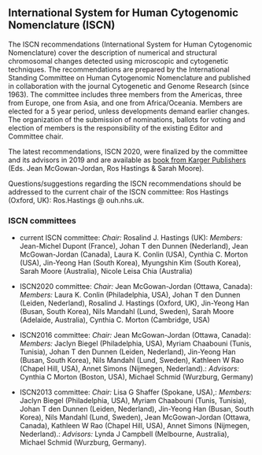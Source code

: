 ## International System for Human Cytogenomic Nomenclature (ISCN)

The ISCN recommendations (International System for Human Cytogenomic Nomenclature) cover the description of numerical and structural chromosomal changes detected using microscopic and cytogenetic techniques. The recommendations are prepared by the International Standing Committee on Human Cytogenomic Nomenclature and published in collaboration with the journal Cytogenetic and Genome Research (since 1963). The committee includes three members from the Americas, three from Europe, one from Asia, and one from Africa/Oceania. Members are elected for a 5 year period, unless developments demand earlier changes. The organization of the submission of nominations, ballots for voting and election of members is the responsibility of the existing Editor and Committee chair.

The latest recommendations, ISCN 2020, were finalized by the committee and its advisors in 2019 and are available as [book from Karger Publishers](https://iscn.karger.com) (Eds. Jean McGowan-Jordan, Ros Hastings & Sarah Moore).

Questions/suggestions regarding the ISCN recommendations should be addressed to the current chair of the ISCN committee: Ros Hastings (Oxford, UK): Ros.Hastings @ ouh.nhs.uk.

### ISCN committees

- current ISCN committee: _Chair:_ Rosalind J. Hastings (UK): _Members:_ Jean-Michel Dupont (France), Johan T den Dunnen (Nederland), Jean McGowan-Jordan (Canada), Laura K. Conlin (USA), Cynthia C. Morton (USA), Jin-Yeong Han (South Korea), Myungshin Kim (South Korea), Sarah Moore (Australia), Nicole Leisa Chia (Australia)

- ISCN2020 committee: _Chair:_ Jean McGowan-Jordan (Ottawa, Canada): _Members:_ Laura K. Conlin (Philadelphia, USA), Johan T den Dunnen (Leiden, Nederland), Rosalind J. Hastings (Oxford, UK), Jin-Yeong Han (Busan, South Korea), Nils Mandahl (Lund, Sweden), Sarah Moore (Adelaide, Australia), Cynthia C. Morton (Cambridge, USA)

- ISCN2016 committee: _Chair:_ Jean McGowan-Jordan (Ottawa, Canada): _Members:_ Jaclyn Biegel (Philadelphia, USA), Myriam Chaabouni (Tunis, Tunisia), Johan T den Dunnen (Leiden, Nederland), Jin-Yeong Han (Busan, South Korea), Nils Mandahl (Lund, Sweden), Kathleen W Rao (Chapel Hill, USA), Annet Simons (Nijmegen, Nederland).: _Advisors:_ Cynthia C Morton (Boston, USA), Michael Schmid (Wurzburg, Germany)

- ISCN2013 committee: _Chair:_ Lisa G Shaffer (Spokane, USA),: _Members:_ Jaclyn Biegel (Philadelphia, USA), Myriam Chaabouni (Tunis, Tunisia), Johan T den Dunnen (Leiden, Nederland), Jin-Yeong Han (Busan, South Korea), Nils Mandahl (Lund, Sweden), Jean McGowan-Jordan (Ottawa, Canada), Kathleen W Rao (Chapel Hill, USA), Annet Simons (Nijmegen, Nederland).: _Advisors:_ Lynda J Campbell (Melbourne, Australia), Michael Schmid (Wurzburg, Germany).

